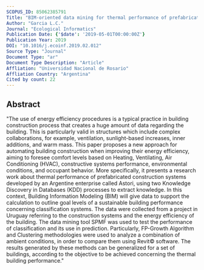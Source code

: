```yaml
---
SCOPUS_ID: 85062385791
Title: "BIM-oriented data mining for thermal performance of prefabricated buildings"
Author: "Garcia L.C."
Journal: "Ecological Informatics"
Publication Date: {'$date': '2019-05-01T00:00:00Z'}
Publication Year: 2019
DOI: "10.1016/j.ecoinf.2019.02.012"
Source Type: "Journal"
Document Type: "ar"
Document Type Description: "Article"
Affliation: "Universidad Nacional de Rosario"
Affliation Country: "Argentina"
Cited by count: 22
---
```


## Abstract
"The use of energy efficiency procedures is a typical practice in building construction process that creates a huge amount of data regarding the building. This is particularly valid in structures which include complex collaborations, for example, ventilation, sunlight-based increases, inner additions, and warm mass. This paper proposes a new approach for automating building construction when improving their energy efficiency, aiming to foresee comfort levels based on Heating, Ventilating, Air Conditioning (HVAC), constructive systems performance, environmental conditions, and occupant behavior. More specifically, it presents a research work about thermal performance of prefabricated construction systems developed by an Argentine enterprise called Astori, using two Knowledge Discovery in Databases (KDD) processes to extract knowledge. In this context, Building Information Modeling (BIM) will give data to support the calculation to outline goal levels of a sustainable building performance concerning classification systems. The data were collected from a project in Uruguay referring to the construction systems and the energy efficiency of the building. The data mining tool SPMF was used to test the performance of classification and its use in prediction. Particularly, FP-Growth Algorithm and Clustering methodologies were used to analyze a combination of ambient conditions, in order to compare them using Revit© software. The results generated by these methods can be generalized for a set of buildings, according to the objective to be achieved concerning the thermal building performance."
